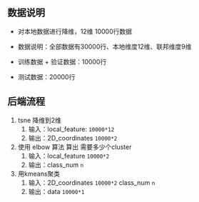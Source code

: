 ## 数据说明

- 对本地数据进行降维，12维 10000行数据

- 数据说明：全部数据有30000行、本地维度12维、联邦维度9维

- 训练数据 + 验证数据：10000行

- 测试数据：20000行



## 后端流程

1. tsne 降维到2维
   1. 输入：local_feature: `10000*12`
   2. 输出：2D_coordinates `10000*2`
2. 使用 elbow 算法 算出 需要多少个cluster
   1. 输入：local_feature `10000*2`
   2. 输出：class_num `n`
3. 用kmeans聚类
   1. 输入：2D_coordinates `10000*2`  class_num `n`
   2. 输出：data `10000*1`

